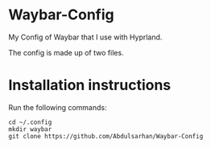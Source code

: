 # Waybar-Config
My Config of Waybar that I use with Hyprland.

The config is made up of two files. 

# Installation instructions
Run the following commands:
```
cd ~/.config
mkdir waybar
git clone https://github.com/Abdulsarhan/Waybar-Config
```
